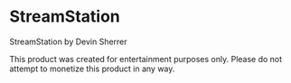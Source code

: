 # StreamStation
StreamStation by Devin Sherrer

This product was created for entertainment purposes only. Please do not attempt to monetize this product in any way.
